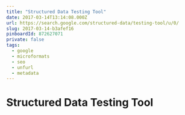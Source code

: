 ```yaml
---
title: "Structured Data Testing Tool"
date: 2017-03-14T13:14:08.000Z
url: https://search.google.com/structured-data/testing-tool/u/0/
slug: 2017-03-14-b3afef16
pinboardId: 872627071
private: false
tags:
  - google
  - microformats
  - seo
  - unfurl
  - metadata
---
```


# Structured Data Testing Tool


